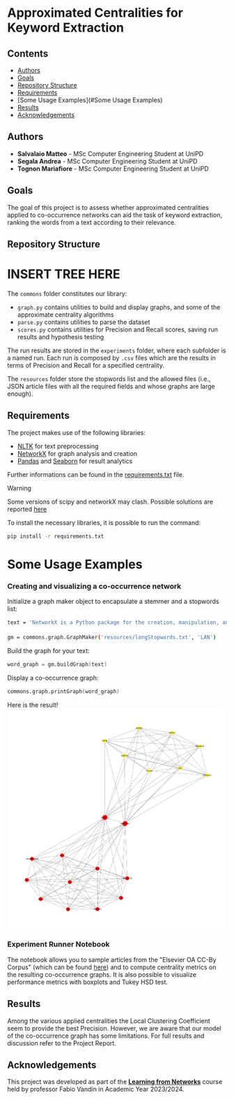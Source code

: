 # Approximated Centralities for Keyword Extraction 


## Contents

* [Authors](#authors)
* [Goals](#goals)
* [Repository Structure](#Repository)
* [Requirements](#Requirements)
* [Some Usage Examples](#Some Usage Examples)
* [Results](#results)
* [Acknowledgements](#acknowledgements)

## Authors

* **Salvalaio Matteo** - MSc Computer Engineering Student at UniPD
* **Segala Andrea** - MSc Computer Engineering Student at UniPD
* **Tognon Mariafiore** - MSc Computer Engineering Student at UniPD

## Goals



The goal of this project is to assess whether approximated centralities applied to co-occurrence networks can aid the task of keyword extraction, ranking the words from a text according to their relevance.
## Repository Structure

# INSERT TREE HERE

The ```commons``` folder constitutes our library:
- ```graph.py``` contains utilities to build and display graphs, and some of the approximate centrality algorithms
- ```parse.py``` contains utilities to parse the dataset
- ```scores.py``` contains utilities for Precision and Recall scores, saving run results and hypothesis testing

The run results are stored in the ```experiments``` folder, where each subfolder is a named run.
Each run is composed by ```.csv``` files which are the results in terms of Precision and Recall for a specified centrality.

The ```resources``` folder store the stopwords list and the allowed files (i.e., JSON article files with all the required fields and whose graphs are large enough).

## Requirements
The project makes use of the following libraries:

* [NLTK](https://www.nltk.org/) for text preprocessing
* [NetworkX](https://networkx.org/) for graph analysis and creation
* [Pandas](https://pandas.pydata.org/) and [Seaborn](https://seaborn.pydata.org/) for result analytics

Further informations can be found in the [requirements.txt](requirements.txt) file.
> [!WARNING]
> Some versions of scipy and networkX may clash. Possible solutions are reported [here](https://github.com/pyg-team/pytorch_geometric/issues/4378)

To install the necessary libraries, it is possible to run the command:
```sh
pip install -r requirements.txt
```
#  Some Usage Examples

### Creating and visualizing a co-occurrence network
Initialize a graph maker object to encapsulate a stemmer and a stopwords list:
```sh
text = 'NetworkX is a Python package for the creation, manipulation, and study of the structure, dynamics, and functions of complex networks. With NetworkX you can load and store networks in standard and nonstandard data formats, generate many types of random and classic networks.'

gm = commons.graph.GraphMaker('resources/longStopwords.txt', 'LAN')
```
Build the graph for your text:
```s
word_graph = gm.buildGraph(text)
```
Display a co-occurrence graph:
```s
commons.graph.printGraph(word_graph)
```

Here is the result!
![Screen Shot](images/screen_readme.png)

### Experiment Runner Notebook

The notebook allows you to sample articles from the "Elsevier OA CC-By Corpus" (which can be found [here](https://elsevier.digitalcommonsdata.com/datasets/zm33cdndxs/2)) and to compute centrality metrics on the resulting co-occurrence graphs. It is also possible to visualize performance metrics with boxplots and Tukey HSD test.

## Results
Among the various applied centralities the Local Clustering Coefficient seem to provide the best Precision. However, we are aware that our model of the co-occurrence graph has some limitations.
For full results and discussion refer to the Project Report.

## Acknowledgements
This project was developed as part of the [**Learning from Networks**](https://www.didattica.unipd.it/off/2021/LM/IN/IN2547/003PD/INQ0091104/N0) course held by professor Fabio Vandin in Academic Year 2023/2024.


[//]: # (These are reference links used in the body of this note and get stripped out when the markdown processor does its job. There is no need to format nicely because it shouldn't be seen. Thanks SO - http://stackoverflow.com/questions/4823468/store-comments-in-markdown-syntax)

   [dill]: <https://github.com/joemccann/dillinger>